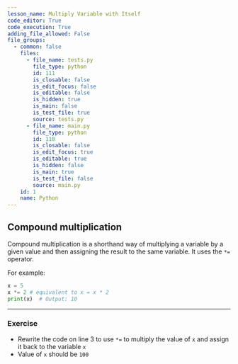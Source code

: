```yaml
---
lesson_name: Multiply Variable with Itself
code_editor: True
code_execution: True
adding_file_allowed: False
file_groups:
  - common: false
    files:
      - file_name: tests.py
        file_type: python
        id: 111
        is_closable: false
        is_edit_focus: false
        is_editable: false
        is_hidden: true
        is_main: false
        is_test_file: true
        source: tests.py
      - file_name: main.py
        file_type: python
        id: 110
        is_closable: false
        is_edit_focus: true
        is_editable: true
        is_hidden: false
        is_main: true
        is_test_file: false
        source: main.py
    id: 1
    name: Python
---
```


## Compound multiplication

Compound multiplication is a shorthand way of multiplying a variable by a given value and then assigning the result to the same variable. It uses the `*=` operator.

For example:

```python
x = 5
x *= 2 # equivalent to x = x * 2
print(x)  # Output: 10
```

---

### Exercise

<ul>
<li id="test-1">Rewrite the code on line 3 to use <code>*=</code> to multiply the value of <code>x</code> and assign it back to the variable <code>x</code></li>
<li id="test-2">Value of <code>x</code> should be <code>100</code></li>
</ul>
